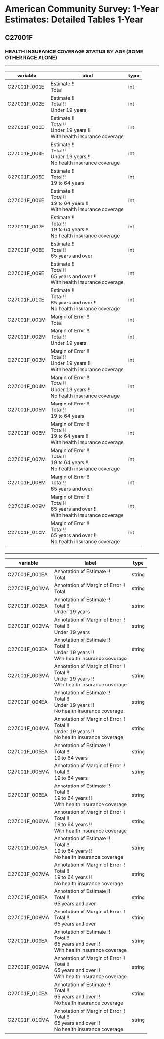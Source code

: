 # American Community Survey: 1-Year Estimates: Detailed Tables 1-Year

## C27001F

### HEALTH INSURANCE COVERAGE STATUS BY AGE (SOME OTHER RACE ALONE)

___

| variable | label | type |
| ----- | ----- | ----- |
| C27001F_001E | Estimate !!<br>Total | int |
| C27001F_002E | Estimate !!<br>Total !!<br>Under 19 years | int |
| C27001F_003E | Estimate !!<br>Total !!<br>Under 19 years !!<br>With health insurance coverage | int |
| C27001F_004E | Estimate !!<br>Total !!<br>Under 19 years !!<br>No health insurance coverage | int |
| C27001F_005E | Estimate !!<br>Total !!<br>19 to 64 years | int |
| C27001F_006E | Estimate !!<br>Total !!<br>19 to 64 years !!<br>With health insurance coverage | int |
| C27001F_007E | Estimate !!<br>Total !!<br>19 to 64 years !!<br>No health insurance coverage | int |
| C27001F_008E | Estimate !!<br>Total !!<br>65 years and over | int |
| C27001F_009E | Estimate !!<br>Total !!<br>65 years and over !!<br>With health insurance coverage | int |
| C27001F_010E | Estimate !!<br>Total !!<br>65 years and over !!<br>No health insurance coverage | int |
| C27001F_001M | Margin of Error !!<br>Total | int |
| C27001F_002M | Margin of Error !!<br>Total !!<br>Under 19 years | int |
| C27001F_003M | Margin of Error !!<br>Total !!<br>Under 19 years !!<br>With health insurance coverage | int |
| C27001F_004M | Margin of Error !!<br>Total !!<br>Under 19 years !!<br>No health insurance coverage | int |
| C27001F_005M | Margin of Error !!<br>Total !!<br>19 to 64 years | int |
| C27001F_006M | Margin of Error !!<br>Total !!<br>19 to 64 years !!<br>With health insurance coverage | int |
| C27001F_007M | Margin of Error !!<br>Total !!<br>19 to 64 years !!<br>No health insurance coverage | int |
| C27001F_008M | Margin of Error !!<br>Total !!<br>65 years and over | int |
| C27001F_009M | Margin of Error !!<br>Total !!<br>65 years and over !!<br>With health insurance coverage | int |
| C27001F_010M | Margin of Error !!<br>Total !!<br>65 years and over !!<br>No health insurance coverage | int |
### 

___

| variable | label | type |
| ----- | ----- | ----- |
| C27001F_001EA | Annotation of Estimate !!<br>Total | string |
| C27001F_001MA | Annotation of Margin of Error !!<br>Total | string |
| C27001F_002EA | Annotation of Estimate !!<br>Total !!<br>Under 19 years | string |
| C27001F_002MA | Annotation of Margin of Error !!<br>Total !!<br>Under 19 years | string |
| C27001F_003EA | Annotation of Estimate !!<br>Total !!<br>Under 19 years !!<br>With health insurance coverage | string |
| C27001F_003MA | Annotation of Margin of Error !!<br>Total !!<br>Under 19 years !!<br>With health insurance coverage | string |
| C27001F_004EA | Annotation of Estimate !!<br>Total !!<br>Under 19 years !!<br>No health insurance coverage | string |
| C27001F_004MA | Annotation of Margin of Error !!<br>Total !!<br>Under 19 years !!<br>No health insurance coverage | string |
| C27001F_005EA | Annotation of Estimate !!<br>Total !!<br>19 to 64 years | string |
| C27001F_005MA | Annotation of Margin of Error !!<br>Total !!<br>19 to 64 years | string |
| C27001F_006EA | Annotation of Estimate !!<br>Total !!<br>19 to 64 years !!<br>With health insurance coverage | string |
| C27001F_006MA | Annotation of Margin of Error !!<br>Total !!<br>19 to 64 years !!<br>With health insurance coverage | string |
| C27001F_007EA | Annotation of Estimate !!<br>Total !!<br>19 to 64 years !!<br>No health insurance coverage | string |
| C27001F_007MA | Annotation of Margin of Error !!<br>Total !!<br>19 to 64 years !!<br>No health insurance coverage | string |
| C27001F_008EA | Annotation of Estimate !!<br>Total !!<br>65 years and over | string |
| C27001F_008MA | Annotation of Margin of Error !!<br>Total !!<br>65 years and over | string |
| C27001F_009EA | Annotation of Estimate !!<br>Total !!<br>65 years and over !!<br>With health insurance coverage | string |
| C27001F_009MA | Annotation of Margin of Error !!<br>Total !!<br>65 years and over !!<br>With health insurance coverage | string |
| C27001F_010EA | Annotation of Estimate !!<br>Total !!<br>65 years and over !!<br>No health insurance coverage | string |
| C27001F_010MA | Annotation of Margin of Error !!<br>Total !!<br>65 years and over !!<br>No health insurance coverage | string |

